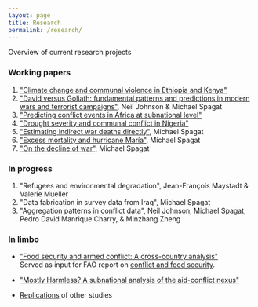 ```yaml
---
layout: page
title: Research
permalink: /research/
---
```


Overview of current research projects

### Working papers

1. ["Climate change and communal violence in Ethiopia and Kenya"](https://econpapers.repec.org/paper/hicwpaper/241.htm)
2. ["David versus Goliath: fundamental patterns and predictions in modern wars and terrorist campaigns"](https://www.ucd.ie/t4cms/WP17_21.pdf), Neil Johnson & Michael Spagat
3. ["Predicting conflict events in Africa at subnational level"](https://ssrn.com/abstract=3019940)
4. ["Drought severity and communal conflict in Nigeria"](https://econpapers.repec.org/paper/hicwpaper/240.htm)
5. ["Estimating indirect war deaths directly"](https://www.researchgate.net/publication/324123499_Estimating_Indirect_War_Deaths_Directly), Michael Spagat
7. ["Excess mortality and hurricane María"](http://dx.doi.org/10.13140/RG.2.2.14013.15849), Michael Spagat
8. ["On the decline of war"](http://www.ucd.ie/t4cms/WP18_15.pdf), Michael Spagat

### In progress
1. "Refugees and environmental degradation", Jean-François Maystadt & Valerie Mueller
2. "Data fabrication in survey data from Iraq", Michael Spagat
3. "Aggregation patterns in conflict data", Neil Johnson, Michael Spagat, Pedro David Manrique Charry, & Minzhang Zheng

### In limbo
* ["Food security and armed conflict: A cross-country analysis"](http://www.fao.org/3/CA0971EN/ca0971en.pdf)<br>
    Served as input for FAO report on [conflict and food security](http://www.fao.org/3/a-i7821e.pdf).
* ["Mostly Harmless? A subnational analysis of the aid-conflict nexus"](https://www.ucd.ie/t4cms/WP17_28.pdf)

* [Replications](https://github.com/CommonEconomist/replications) of other studies

